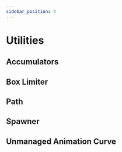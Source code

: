 ```yaml
---
sidebar_position: 4
---
```


# Utilities

## Accumulators

## Box Limiter

## Path

## Spawner

## Unmanaged Animation Curve
